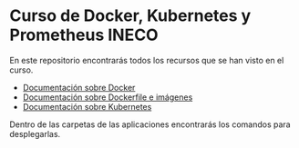 # Curso de Docker, Kubernetes y Prometheus INECO

En este repositorio encontrarás todos los recursos que se han visto en el curso. 

- [Documentación sobre Docker](docker.md)
- [Documentación sobre Dockerfile e imágenes](dockerfile.md)
- [Documentación sobre Kubernetes](kubernetes/README.md)

Dentro de las carpetas de las aplicaciones encontrarás los comandos para desplegarlas.